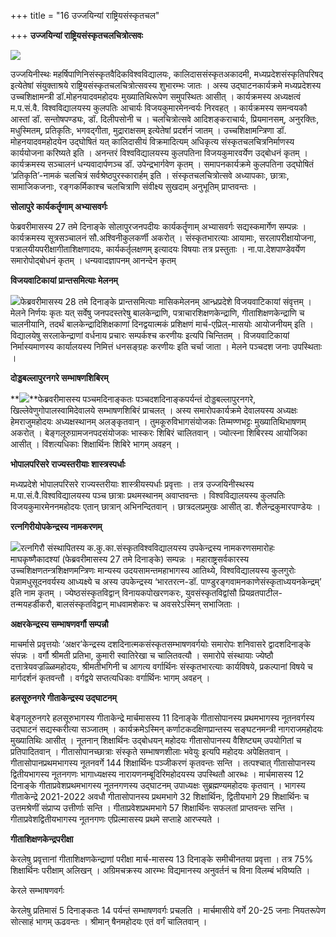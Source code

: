 +++
title = "16 उज्जयिन्यां राष्ट्रियसंस्कृतचल"

+++
**उज्जयिन्यां राष्ट्रियसंस्कृतचलचित्रोत्सवः**

**![](magazine_images/img-1657092371SamsktrachalanachitrotsavaUjjain.jpeg)**

उज्जयिनीस्थः महर्षिपाणिनिसंस्कृतवैदिकविश्वविद्यालयः, कालिदाससंस्कृतअकादमी, मध्यप्रदेशसंस्कृतिपरिषद् इत्येतेषां संयुक्ताश्रये राष्ट्रियसंस्कृतचलचित्रोत्सवस्य शुभारम्भः जातः । अस्य उद्घाटनकार्यक्रमे मध्यप्रदेशस्य उच्चशिक्षामन्त्री डॉ.मोहनयादवमहोदयः मुख्यातिथिरूपेण समुपस्थितः आसीत् । कार्यक्रमस्य अध्यक्षत्वं म.प.सं.वै. विश्वविद्यालयस्य कुलपतिः आचार्यः विजयकुमारमेनन्वर्यः निरवहत् । कार्यक्रमस्य समन्वयकौ आस्तां डॉ. सन्तोषपण्ड्यः, डॉ. दिलीपसोनी च । चलचित्रोत्सवे आदिशङ्कराचार्यः, प्रियमानसम्, अनुरक्तिः, मधुस्मितम्, प्रतिकृतिः, भगवद्गीता, मुद्राराक्षसम् इत्येतेषां प्रदर्शनं जातम् । उच्चशिक्षामन्त्रिणा डॉ. मोहनयादवमहोदयेन उद्घोषितं यत् कालिदासीयं विक्रमादित्यम् अधिकृत्य संस्कृतचलचित्रनिर्माणस्य कार्ययोजना करिष्यते इति । अनन्तरं विश्वविद्यालयस्य कुलपतिना विजयकुमारवर्येण उद्बोधनं कृतम् । कार्यक्रमस्य सञ्चालनं धन्यवादार्पणञ्च डॉ. उपेन्द्रभार्गवेण कृतम् । समापनकार्यक्रमे कुलपतिना उद्घोषितं ‘प्रतिकृति’-नामकं चलचित्रं सर्वश्रेष्ठपुरस्कारार्हम् इति । संस्कृतचलचित्रोत्सवे अध्यापकाः, छात्राः, सामाजिकजनाः, रङ्गकर्मिकाश्च चलचित्राणि संवीक्ष्य सुखदाम् अनुभूतिम् प्राप्तवन्तः ।



**सोलापुरे कार्यकर्तॄणाम् अभ्यासवर्गः**

फेब्रवरीमासस्य 27 तमे दिनाङ्के सोलापुरजनपदीयः कार्यकर्तॄणाम् अभ्यासवर्गः सद्यस्कमार्गेण सम्पन्नः । कार्यक्रमस्य सूत्रसञ्चालनं सौ.अश्विनीकुलकर्णी अकरोत् । संस्कृतभारत्याः आयामाः, सरलापरीक्षायोजना, पत्रालयीयपरीक्षागीताशिक्षणादयः, कार्यकर्तृलक्षणम् इत्यादयः विषयाः तत्र प्रस्तुताः । ना.पा.देशपाण्डेवर्येण समारोपोद्बोधनं कृतम् । धन्यवादज्ञापनम् आनन्देन कृतम्



**विजयवाटिकायां प्रान्तसमित्याः मेलनम्**

![](magazine_images/img-1657092178Vijayavatikabaithak.jpeg)फेब्रवरीमासस्य 28 तमे दिनाङ्के प्रान्तसमित्याः मासिकमेलनम् आन्ध्रप्रदेशे विजयवाटिकायां संवृत्तम् । मेलने निर्णयः कृतः यत् सर्वेषु जनपदस्तरेषु बालकेन्द्राणि, पत्राचारशिक्षणकेन्द्राणि, गीताशिक्षणकेन्द्राणि च चालनीयानि, तदर्थं बालकेन्द्रादिशिक्षकाणां दिनद्वयात्मकं प्रशिक्षणं मार्च-एप्रिल्-मासयोः आयोजनीयम् इति । विद्यालयेषु सरलाकेन्द्राणां वर्धनाय प्रचारः सम्पर्कश्च करणीयः इत्यपि चिन्तितम् । विजयवाटिकायां निर्मास्यमाणस्य कार्यालयस्य निमित्तं धनसङ्ग्रहः करणीयः इति चर्चा जाता । मेलने पञ्चदश जनाः उपस्थिताः ।







**दोड्डबल्लापुरनगरे सम्भाषणशिबिरम्**

**![](magazine_images/img-1657092260Doddaballapurashibiram.jpg)**फेब्रवरीमासस्य पञ्चमदिनाङ्कतः पञ्चदशदिनाङ्कपर्यन्तं दोड्डबल्लापुरनगरे, खिल्लेवेणुगोपालस्वामिदेवालये सम्भाषणशिबिरं प्राचलत् । अस्य समारोपकार्यक्रमे देवालयस्य अध्यक्षः हेमराजुमहोदयः अध्यक्षस्थानम् अलङ्कृतवान् । तुमकूरुविभागसंयोजकः तिम्मण्णभट्टः मुख्यातिथिभाषणम् अकरोत् । बेङ्गलूरुग्रामजनपदसंयोजकः भास्करः शिबिरं चालितवान् । ज्योत्स्ना शिबिरस्य आयोजिका आसीत् । विंशत्यधिकाः शिक्षार्थिनः शिबिरे भागम् अवहन् ।





**भोपालपरिसरे राज्यस्तरीयाः शास्त्रस्पर्धाः**

मध्यप्रदेशे भोपालपरिसरे राज्यस्तरीयाः शास्त्रीयस्पर्धाः प्रवृत्ताः । तत्र उज्जयिनीस्थस्य म.पा.सं.वै.विश्वविद्यालयस्य पञ्च छात्राः प्रथमस्थानम् अवाप्तवन्तः । विश्वविद्यालयस्य कुलपतिः विजयकुमारमेननमहोदयः एतान् छात्रान् अभिनन्दितवान् । छात्रदलप्रमुखः आसीत् डा. शैलेन्द्रकुमारपाण्डेयः ।



**रत्नगिरीयोपकेन्द्रस्य नामकरणम्**

![](magazine_images/img-1657092296KKSURatnagirikendram.jpeg)रत्नगिरौ संस्थापितस्य क.कु.का.संस्कृतविश्वविद्यालयस्य उपकेन्द्रस्य नामकरणसमारोहः माघकृष्णैकादश्यां (फेब्रवरीमासस्य 27 तमे दिनाङ्के) सम्पन्नः । महाराष्ट्रसर्वकारस्य उच्चशिक्षणतन्त्रशिक्षणमन्त्रिणः मान्यस्य उदयसामन्तमहाभागस्य आतिथ्ये, विश्वविद्यालयस्य कुलगुरोः पेन्नामधुसूदनवर्यस्य आध्यक्ष्ये च अस्य उपकेन्द्रस्य ‘भारतरत्न-डॉ. पाण्डुरङ्गवामनकाणेसंस्कृताध्ययनकेन्द्रम्’ इति नाम कृतम् । ज्येष्ठसंस्कृतविद्वान् विनायकपोखरणकरः, युवसंस्कृतविद्वांसौ प्रियव्रतपाटील-तन्मयहर्डीकरौ, बालसंस्कृतविद्वान् माधवामशेकरः च अवसरेऽस्मिन् सभाजिताः ।







**अक्षरकेन्द्रस्य सम्भाषणवर्गौ सम्पन्नौ**

माचर्मासे प्रवृत्तयोः ‘अक्षर’केन्द्रस्य दशदिनात्मकसंस्कृतसम्भाषणवर्गयोः समारोपः शनिवासरे द्वादशदिनाङ्के संपन्नः । वर्गौ श्रीमती प्रतिभा, कुमारी स्वातिरेखा च चालितवत्यौ । समारोपे संस्थायाः ज्येष्ठौ दत्तात्रेयवज्रळ्ळिमहोदयः, श्रीमतीभगिनी च आगत्य वर्गार्थिनः संस्कृतभारत्याः कार्यविषये, प्रकल्पानां विषये च मार्गदर्शनं कृतवन्तौ । वर्गद्वये सप्तत्यधिकाः वर्गार्थिनः भागम् अवहन् ।



**हलसूरुनगरे गीताकेन्द्रस्य उद्घाटनम्**

बेङ्गलूरुनगरे हलसूरुभागस्य गीताकेन्द्रे मार्चमासस्य 11 दिनाङ्के गीतासोपानस्य प्रथमभागस्य नूतनवर्गस्य उद्घाटनं सद्यस्करीत्या सञ्जातम् । कार्यक्रमेऽस्मिन् कर्णाटकदक्षिणप्रान्तस्य सङ्घटनमन्त्री नागराजमहोदयः मुख्यातिथिः आसीत् । नूतनान् शिक्षार्थिनः उद्बोधयन् महोदयः गीतासोपानस्य वैशिष्ट्यम् उपयोगितां च प्रतिपादितवान् । गीतासोपानच्छात्राः संस्कृते सम्भाषणशीलाः भवेयुः इत्यपि महोदयः अपेक्षितवान् । गीतासोपानप्रथमभागस्य नूतनवर्गे 144 शिक्षार्थिनः पञ्जीकरणं कृतवन्तः सन्ति । तत्पश्चात् गीतासोपानस्य द्वितीयभागस्य नूतनगणः भागाध्यक्षस्य नारायणनम्बूदिरिमहोदयस्य उपस्थितौ आरब्धः । मार्चमासस्य 12 दिनाङ्के गीताप्रवेशप्रथमभागस्य नूतनगणस्य उद्घाटनम् उपाध्यक्षः सुब्रह्मण्यमहोदयः कृतवान् । भागस्य गीताकेन्द्रे 2021-2022 अवधौ गीतासोपानस्य प्रथमभागे 32 शिक्षार्थिनः, द्वितीयभागे 29 शिक्षार्थिनः च उत्तमश्रेणीं संप्राप्य उत्तीर्णाः सन्ति । गीताप्रवेशप्रथमभागे 57 शिक्षार्थिनः सफलतां प्राप्तवन्तः सन्ति । गीताप्रवेशद्वितीयभागस्य नूतनगणः एप्रिल्मासस्य प्रथमे सप्ताहे आरप्स्यते ।

**गीताशिक्षणकेन्द्रपरीक्षा**

केरलेषु प्रवृत्तानां गीताशिक्षणकेन्द्राणां परीक्षा मार्च-मासस्य 13 दिनाङ्के समीचीनतया प्रवृत्ता । तत्र 75% शिक्षार्थिनः परीक्षाम् अलिखन् । अग्रिमचक्रस्य आरम्भः विद्यमानस्य अनुवर्तनं च विना विलम्बं भविष्यति ।

केरले सम्भाषणवर्गः

केरलेषु प्रतिमासं 5 दिनाङ्कतः 14 पर्यन्तं सम्भाषणवर्गः प्रचलति । मार्चमासीये वर्गे 20-25 जनाः नियतरूपेण सोत्साहं भागम् ऊढवन्तः । श्रीमान् षैनमहोदयः एतं वर्गं चालितवान् ।
